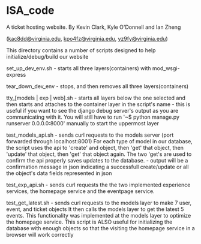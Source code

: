 # ISA_code

A ticket hosting website. By Kevin Clark, Kyle O'Donnell and Ian Zheng

(kac8dd@virginia.edu, kpo4fz@virginia.edu, yz9fy@virginia.edu)


This directory contains a number of scripts designed to help initialize/debug/build our website


set_up_dev_env.sh - starts all three layers(containers) with mod_wsgi-express

tear_down_dev_env - stops, and then removes all three layers(containers)

tty_[models | exp | web].sh - starts all layers below the one selected and then
				starts and attaches to the container layer in
				the script's name 
			    - this is useful if you want to see the django debug server's output
				as you are communicating with it. You will still have to run
				'~$ python manage.py runserver 0.0.0.0:8000' manually to start the
				uppermost layer

test_models_api.sh - sends curl requests to the models server (port forwarded through localhost:8001)
			For each type of model in our database, the script uses the api to
			'create' and object, then 'get' that object, then 'update' that object, then
			'get' that object again. The two 'get's are used to confirm the api properly saves
			updates to the database.
		   - output will be a confirmation message in json indicating a successfull create/update 
			or all the object's data fields represented in json 

test_exp_api.sh - sends curl requests the the two implemented experience services, the homepage service
			and the eventpage service.

test_get_latest.sh - sends curl requests to the models layer to make 7 user, event, and ticket objects
			It then calls the models layer to get the latest 5 events. This functionality
			was implemented at the models layer to optimize the homepage service. This script
			is ALSO useful for initializing the database with enough objects so that the
			visiting the homepage service in a browser will work correctly 
